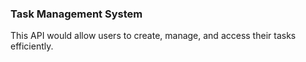 ### Task Management System
This API would allow users to create, manage, and access their tasks efficiently. 